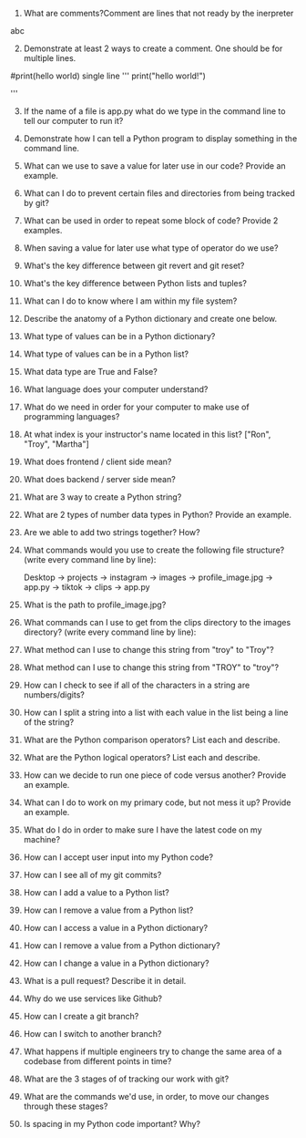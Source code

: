 1) What are comments?Comment are lines that not ready by the inerpreter

abc

2) Demonstrate at least 2 ways to create a comment. One should be for multiple lines.

#print(hello world) single line
'''
    print("hello world!")

'''

3) If the name of a file is app.py what do we type in the command line to tell our computer to run it?


4) Demonstrate how I can tell a Python program to display something in the command line.


5) What can we use to save a value for later use in our code? Provide an example.


6) What can I do to prevent certain files and directories from being tracked by git?


7) What can be used in order to repeat some block of code? Provide 2 examples.


8) When saving a value for later use what type of operator do we use?


9) What's the key difference between git revert and git reset?


10) What's the key difference between Python lists and tuples?


11) What can I do to know where I am within my file system?


12) Describe the anatomy of a Python dictionary and create one below.


13) What type of values can be in a Python dictionary?


14) What type of values can be in a Python list?


15) What data type are True and False?


16) What language does your computer understand?


17) What do we need in order for your computer to make use of programming languages?


18) At what index is your instructor's name located in this list? ["Ron", "Troy", "Martha"]


19) What does frontend / client side mean?


20) What does backend / server side mean?


21) What are 3 way to create a Python string?


22) What are 2 types of number data types in Python? Provide an example.


23) Are we able to add two strings together? How?


24) What commands would you use to create the following file structure? (write every command line by line):
    
    Desktop
    -> projects
        -> instagram
            -> images
                -> profile_image.jpg
            -> app.py
        -> tiktok
            -> clips
            -> app.py


25) What is the path to profile_image.jpg?


26) What commands can I use to get from the clips directory to the images directory? (write every command line by line):


27) What method can I use to change this string from "troy" to "Troy"? 


28) What method can I use to change this string from "TROY" to "troy"?


29) How can I check to see if all of the characters in a string are numbers/digits?


30) How can I split a string into a list with each value in the list being a line of the string?


31) What are the Python comparison operators? List each and describe.


32) What are the Python logical operators? List each and describe.


33) How can we decide to run one piece of code versus another? Provide an example.


34) What can I do to work on my primary code, but not mess it up? Provide an example.


35) What do I do in order to make sure I have the latest code on my machine?


36) How can I accept user input into my Python code?


37) How can I see all of my git commits?


38) How can I add a value to a Python list?


39) How can I remove a value from a Python list?


40) How can I access a value in a Python dictionary?


41) How can I remove a value from a Python dictionary?


42) How can I change a value in a Python dictionary?


43) What is a pull request? Describe it in detail.


44) Why do we use services like Github?


45) How can I create a git branch?


46) How can I switch to another branch?


47) What happens if multiple engineers try to change the same area of a codebase from different points in time?


48) What are the 3 stages of of tracking our work with git?


49) What are the commands we'd use, in order, to move our changes through these stages?


50) Is spacing in my Python code important? Why?